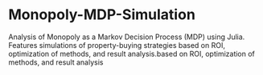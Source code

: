 # Monopoly-MDP-Simulation
Analysis of Monopoly as a Markov Decision Process (MDP) using Julia. Features simulations of property-buying strategies based on ROI, optimization of methods, and result analysis.based on ROI, optimization of methods, and result analysis
